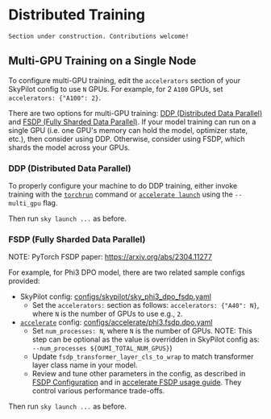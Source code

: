 # Distributed Training

```{attention}
Section under construction. Contributions welcome!
```

## Multi-GPU Training on a Single Node

To configure multi-GPU training, edit the `accelerators` section of your SkyPilot config
 to use `N` GPUs. For example, for 2 `A100` GPUs, set `accelerators: {"A100": 2}`.

There are two options for multi-GPU training:
[DDP (Distributed Data Parallel)](https://huggingface.co/docs/transformers/en/perf_train_gpu_many#dataparallel-vs-distributeddataparallel) and
[FSDP (Fully Sharded Data Parallel)](https://huggingface.co/docs/transformers/en/fsdp).
If your model training can run on a single GPU (i.e. one GPU's memory can hold the model,
optimizer state, etc.), then consider using DDP. Otherwise, consider using FSDP, which
shards the model across your GPUs.

### DDP (Distributed Data Parallel)

To properly configure your machine to do DDP training, either invoke training with the
[`torchrun`](https://pytorch.org/docs/stable/elastic/run.html) command or
[`accelerate launch`](https://huggingface.co/docs/accelerate/en/basic_tutorials/launch#using-accelerate-launch)
 using the `--multi_gpu` flag.

Then run `sky launch ...` as before.

### FSDP (Fully Sharded Data Parallel)

NOTE: PyTorch FSDP paper: <https://arxiv.org/abs/2304.11277>

For example, for Phi3 DPO model, there are two related sample configs provided:

- SkyPilot config: [configs/skypilot/sky_phi3_dpo_fsdp.yaml](../../../configs/skypilot/sky_phi3_dpo_fsdp.yaml)
  - Set the `accelerators:` section as follows: `accelerators: {"A40": N}`, where `N` is the number of GPUs to use e.g., `2`.
- [`accelerate`](https://github.com/huggingface/accelerate) config: [configs/accelerate/phi3.fsdp.dpo.yaml](../../../configs/accelerate/phi3.fsdp.dpo.yaml)
  - Set `num_processes: N`, where `N` is the number of GPUs. NOTE: This step can be optional as the value is overridden in SkyPilot config as: `--num_processes ${OUMI_TOTAL_NUM_GPUS}`)
  - Update `fsdp_transformer_layer_cls_to_wrap` to match transformer layer class name in your model.
  - Review and tune other parameters in the config, as described in [FSDP Configuration](https://huggingface.co/docs/transformers/main/en/fsdp#fsdp-configuration) and in [accelerate FSDP usage guide](https://huggingface.co/docs/accelerate/en/usage_guides/fsdp). They control various performance trade-offs.

Then run `sky launch ...` as before.
